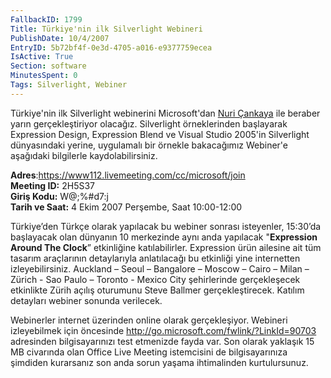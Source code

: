 ```yaml
---
FallbackID: 1799
Title: Türkiye'nin ilk Silverlight Webineri
PublishDate: 10/4/2007
EntryID: 5b72bf4f-0e3d-4705-a016-e9377759ecea
IsActive: True
Section: software
MinutesSpent: 0
Tags: Silverlight, Webiner
---
```

Türkiye'nin ilk Silverlight webinerini Microsoft'dan [Nuri
Çankaya](http://www.nuricankaya.com) ile beraber yarın gerçekleştiriyor
olacağız. Silverlight örneklerinden başlayarak Expression Design,
Expression Blend ve Visual Studio 2005'in Silverlight dünyasındaki
yerine, uygulamalı bir örnekle bakacağımız Webiner'e aşağıdaki
bilgilerle kaydolabilirsiniz.

**Adres**:<https://www112.livemeeting.com/cc/microsoft/join>\
**Meeting ID:** 2H5S37\
 **Giriş Kodu:** W@;%\#d7:j\
 **Tarih ve Saat:** 4 Ekim 2007 Perşembe, Saat 10:00-12:00

Türkiye’den Türkçe olarak yapılacak bu webiner sonrası isteyenler,
15:30’da başlayacak olan dünyanın 10 merkezinde aynı anda yapılacak
"**Expression Around The Clock**” etkinliğine katılabilirler. Expression
ürün ailesine ait tüm tasarım araçlarının detaylarıyla anlatılacağı bu
etkinliği yine internetten izleyebilirsiniz. Auckland – Seoul –
Bangalore – Moscow – Cairo – Milan – Zürich - Sao Paulo – Toronto -
Mexico City şehirlerinde gerçekleşecek etkinlikte Zürih açılış oturumunu
Steve Ballmer gerçekleştirecek. Katılım detayları webiner sonunda
verilecek.

Webinerler internet üzerinden online olarak gerçekleşiyor. Webineri
izleyebilmek için öncesinde
<http://go.microsoft.com/fwlink/?LinkId=90703> adresinden
bilgisayarınızı test etmenizde fayda var. Son olarak yaklaşık 15 MB
civarında olan Office Live Meeting istemcisini de bilgisayarınıza
şimdiden kurarsanız son anda sorun yaşama ihtimalinden kurtulursunuz.


